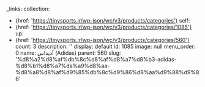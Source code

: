 _links:
  collection:
  - {href: 'https://tinysports.ir/wp-json/wc/v3/products/categories'}
  self:
  - {href: 'https://tinysports.ir/wp-json/wc/v3/products/categories/1085'}
  up:
  - {href: 'https://tinysports.ir/wp-json/wc/v3/products/categories/560'}
count: 3
description: ''
display: default
id: 1085
image: null
menu_order: 0
name: آدیداس (Adidas)
parent: 560
slug: '%d8%a2%d8%af%db%8c%d8%af%d8%a7%d8%b3-adidas-%d8%b1%d8%a7%da%a9%d8%aa-%d8%a8%d8%af%d9%85%db%8c%d9%86%d8%aa%d9%88%d9%86'
